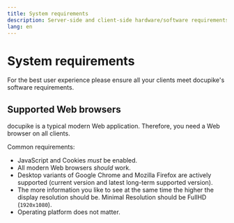 ```yaml
---
title: System requirements
description: Server-side and client-side hardware/software requirements of docupike
lang: en
---
```


# System requirements

For the best user experience please ensure all your clients meet docupike's software requirements.

## Supported Web browsers

docupike is a typical modern Web application. Therefore, you need a Web browser on all clients.

Common requirements:

-   JavaScript and Cookies _must_ be enabled.
-   All modern Web browsers _should_ work.
-   Desktop variants of Google Chrome and Mozilla Firefox are actively supported (current version and latest long-term supported version).
-   The more information you like to see at the same time the higher the display resolution should be. Minimal Resolution should be FullHD (`1920x1080`).
-   Operating platform does not matter.
